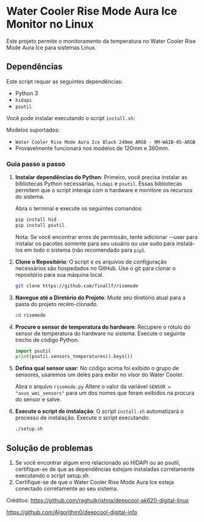 # Water Cooler Rise Mode Aura Ice Monitor no Linux

Este projeto permite o monitoramento da temperatura no Water Cooler Rise Mode Aura Ice para sistemas Linux.

## Dependências

Este script requer as seguintes dependências:
- Python 3
- `hidapi`
- `psutil`

Você pode instalar executando o script `install.sh`:

Modelos suportados:
- `Water Cooler Rise Mode Aura Ice Black 240mm ARGB - RM-WAIB-05-ARGB`
- Provavelmente funcionará nos modelos de 120mm e 360mm.

### Guia passo a passo

1. **Instalar dependências do Python**: Primeiro, você precisa instalar as bibliotecas Python necessárias, `hidapi` e `psutil`. Essas bibliotecas permitem que o script interaja com o hardware e monitore os recursos do sistema.
										
    Abra o terminal e execute os seguintes comandos:
    ```bash
    pip install hid
    pip install psutil
    ```
	Nota: Se você encontrar erros de permissão, tente adicionar --user para instalar os pacotes somente para seu usuário ou use sudo para instalá-los em todo o sistema (não recomendado para `pip`).

2. **Clone o Repositório**: O script e os arquivos de configuração necessários são hospedados no GitHub. Use o git para clonar o repositório para sua máquina local.

    ```bash
    git clone https://github.com/finallf/risemode
    ```

3. **Navegue até o Diretório do Projeto**: Mude seu diretório atual para a pasta do projeto recém-clonado.

    ```bash
    cd risemode
    ```

4. **Procure o sensor de temperatura do hardware**: Recupere o rótulo do sensor de temperatura do hardware no sistema. Execute o seguinte trecho de código Python.

	```python
    import psutil
    print(psutil.sensors_temperatures().keys())
    ```

5. **Defina qual sensor usar**: No código acima foi exibido o grupo de sensores, usaremos um deles para exibir no visor do Water Cooler.
	
	Abra o arquivo `risemode.py`
	Altere o valor da variável `SENSOR = "asus_wmi_sensors"` para um dos nomes que foram exibidos na procura do sensor e salve.
	
6. **Execute o script de instalação**: O script `install.sh` automatizará o processo de instalação. Execute o script executando:

    ```bash
    ./setup.sh
    ```

## Solução de problemas

1) Se você encontrar algum erro relacionado ao HIDAPI ou ao psutil, certifique-se de que as dependências estejam instaladas corretamente executando o script setup.sh.
2) Certifique-se de que o Water Cooler Rise Mode Aura Ice esteja conectado corretamente ao seu sistema.

Créditos:
https://github.com/raghulkrishna/deepcool-ak620-digital-linux

https://github.com/Algorithm0/deepcool-digital-info
